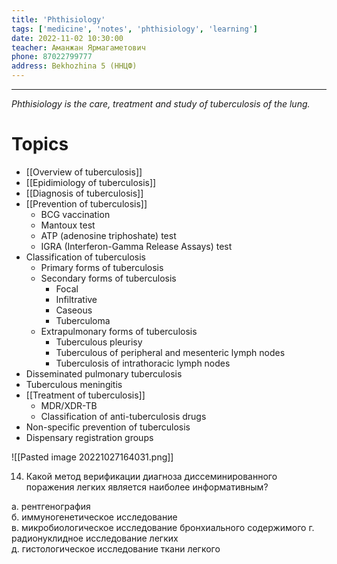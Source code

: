 ```yaml
---
title: 'Phthisiology'
tags: ['medicine', 'notes', 'phthisiology', 'learning']
date: 2022-11-02 10:30:00
teacher: Аманжан Ярмагаметович
phone: 87022799777
address: Bekhozhina 5 (ННЦФ)
---
```

---

*Phthisiology is the care, treatment and study of tuberculosis of the lung.*


# Topics

- [[Overview of tuberculosis]]
- [[Epidimiology of tuberculosis]]
- [[Diagnosis of tuberculosis]]
- [[Prevention of tuberculosis]]
	- BCG vaccination
	- Mantoux test
	- ATP (adenosine triphoshate) test
	- IGRA (Interferon-Gamma Release Assays) test
- Classification of tuberculosis
	- Primary forms of tuberculosis
	- Secondary forms of tuberculosis
		- Focal
		- Infiltrative
		- Caseous
		- Tuberculoma
	- Extrapulmonary forms of tuberculosis
		- Tuberculous pleurisy
		- Tuberculous of peripheral and mesenteric lymph nodes
		- Tuberculosis of intrathoracic lymph nodes
- Disseminated pulmonary tuberculosis
- Tuberculous meningitis
- [[Treatment of tuberculosis]]
	- MDR/XDR-TB
	- Classification of anti-tuberculosis drugs
- Non-specific prevention of tuberculosis
- Dispensary registration groups




![[Pasted image 20221027164031.png]]



14. Какой метод верификации диагноза диссеминированного поражения легких является наиболее информативным?

а. рентгенография  
б. иммуногенетическое исследование  
в. микробиологическое исследование бронхиального содержимого г. радионуклидное исследование легких  
д. гистологическое исследование ткани легкого
